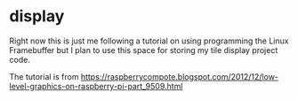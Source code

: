 # display
Right now this is just me following a tutorial on using programming the
Linux Framebuffer but I plan to use this space for storing my tile display
project code.

The tutorial is from https://raspberrycompote.blogspot.com/2012/12/low-level-graphics-on-raspberry-pi-part_9509.html
